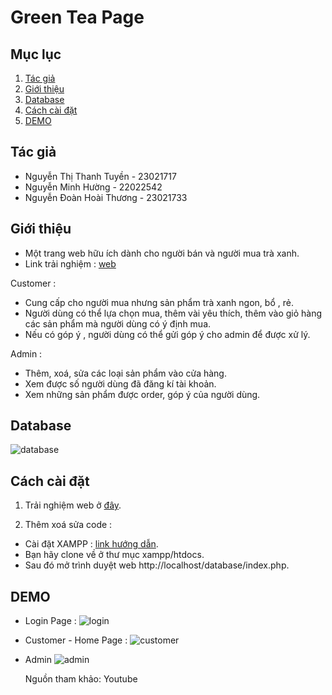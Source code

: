 
# Green Tea Page
## Mục lục

1. [Tác giả](#tác-giả)
2. [Giới thiệu](#giới-thiệu)
3. [Database](#database)
4. [Cách cài đặt](#cách-cài-đặt)
5. [DEMO](#demo)

## Tác giả

- Nguyễn Thị Thanh Tuyền - 23021717
- Nguyễn Minh Hường - 22022542
- Nguyễn Đoàn Hoài Thương - 23021733

## Giới thiệu

- Một trang web hữu ích dành cho người bán và người mua trà xanh.
- Link trải nghiệm : [web](http://greeaantea.greenteawebsite.great-site.net/)

Customer : 
- Cung cấp cho người mua nhưng sản phẩm trà xanh ngon, bổ , rẻ.
- Người dùng có thể lựa chọn mua, thêm vài yêu thích, thêm vào giỏ hàng các sản phẩm mà người dùng có ý định mua.
- Nếu có góp ý , người dùng có thể gửi góp ý cho admin để được xử lý.

Admin :
- Thêm, xoá, sửa các loại sản phẩm vào cửa hàng.
- Xem được số người dùng đã đăng kí tài khoản.
- Xem những sản phẩm được order, góp ý của người dùng.

## Database
![database](https://drive.google.com/uc?id=1_u0UFAdwv-HmxZL_3jj60AtBOJ0MRLxj)

## Cách cài đặt

1. Trải nghiệm web ở [đây](http://greeaantea.greenteawebsite.great-site.net/).
   
2. Thêm xoá sửa code :
- Cài đặt XAMPP : [link hướng dẫn](https://www.youtube.com/watch?v=IIKOHBi3SU8&list=PLyxSzL3F7487f2BrlHKg87WlUEennWOKu).
- Bạn hãy clone về ở thư mục xampp/htdocs.
- Sau đó mở trình duyệt web http://localhost/database/index.php.

## DEMO

- Login Page :
  ![login](https://drive.google.com/uc?id=15-i6JpdVBzMj6tI91uWBgYl67Wi6nxYi)
- Customer - Home Page :
  ![customer](https://drive.google.com/uc?id=1D0JQgI7nGbMCVkTLKescljEdrq3nnh_H)
- Admin
  ![admin](https://drive.google.com/uc?id=1aVMBvFvb4Q0UlfPsyiBQuAJs7PE3-GB9)

  Nguồn tham khảo: Youtube

